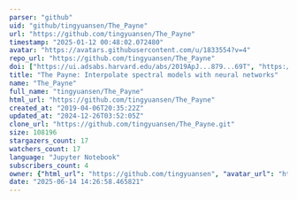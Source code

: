 ```yaml
---
parser: "github"
uid: "github/tingyuansen/The_Payne"
url: "https://github.com/tingyuansen/The_Payne"
timestamp: "2025-01-12 00:48:02.072480"
avatar: "https://avatars.githubusercontent.com/u/1833554?v=4"
repo_url: "https://github.com/tingyuansen/The_Payne"
doi: ["https://ui.adsabs.harvard.edu/abs/2019ApJ...879...69T", "https://ui.adsabs.harvard.edu/abs/2024ascl.soft12015T/abstract"]
title: "The Payne: Interpolate spectral models with neural networks"
name: "The_Payne"
full_name: "tingyuansen/The_Payne"
html_url: "https://github.com/tingyuansen/The_Payne"
created_at: "2019-04-06T20:35:22Z"
updated_at: "2024-12-26T03:52:05Z"
clone_url: "https://github.com/tingyuansen/The_Payne.git"
size: 108196
stargazers_count: 17
watchers_count: 17
language: "Jupyter Notebook"
subscribers_count: 4
owner: {"html_url": "https://github.com/tingyuansen", "avatar_url": "https://avatars.githubusercontent.com/u/1833554?v=4", "login": "tingyuansen", "type": "User"}
date: "2025-06-14 14:26:58.465821"
---
```

